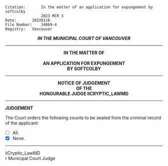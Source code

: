 	Citation:       In the matter of an application for expungement by softcolby
                	2023 MCR 3
	Date:		20220116
	File Number:	34069-4
	Registry:	Vancouver

<p align="center"><b><i>IN THE MUNICIPAL COURT OF VANCOUVER</b></i>

---

<p align="center"><b>
				IN THE MATTER OF
<br><br>			AN APPLICATION FOR EXPUNGEMENT 
<br>                            BY SOFTCOLBY
<br>				

---

<p align="center">		
				NOTICE OF JUDGEMENT
<br>				OF THE
<br>				HONOURABLE JUDGE IICRYPTIC_LAWMD

</b>
	
---

**JUDGEMENT**

The Court orders the following counts to be sealed from the criminal record of the applicant:
- [ ] All.
- [x] None.
	
---

iiCryptic_LawMD <br>r
Municipal Court Judge
